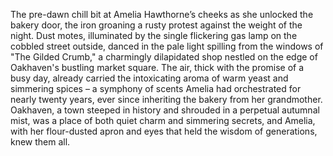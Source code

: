 The pre-dawn chill bit at Amelia Hawthorne’s cheeks as she unlocked the bakery door, the iron groaning a rusty protest against the weight of the night.  Dust motes, illuminated by the single flickering gas lamp on the cobbled street outside, danced in the pale light spilling from the windows of "The Gilded Crumb," a charmingly dilapidated shop nestled on the edge of Oakhaven's bustling market square.  The air, thick with the promise of a busy day, already carried the intoxicating aroma of warm yeast and simmering spices – a symphony of scents Amelia had orchestrated for nearly twenty years, ever since inheriting the bakery from her grandmother.  Oakhaven, a town steeped in history and shrouded in a perpetual autumnal mist, was a place of both quiet charm and simmering secrets, and Amelia, with her flour-dusted apron and eyes that held the wisdom of generations, knew them all.
